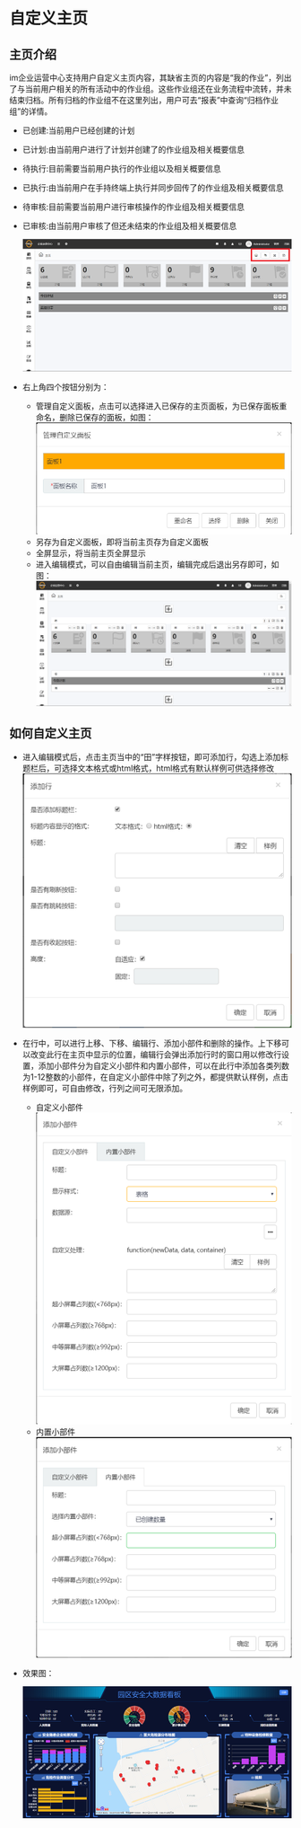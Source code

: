 # 自定义主页

## 主页介绍

im企业运营中心支持用户自定义主页内容，其缺省主页的内容是“我的作业”，列出了与当前用户相关的所有活动中的作业组。这些作业组还在业务流程中流转，并未结束归档。所有归档的作业组不在这里列出，用户可去“报表”中查询“归档作业组”的详情。

* 已创建:当前用户已经创建的计划
* 已计划:由当前用户进行了计划并创建了的作业组及相关概要信息
* 待执行:目前需要当前用户执行的作业组以及相关概要信息
* 已执行:由当前用户在手持终端上执行并同步回传了的作业组及相关概要信息
* 待审核:目前需要当前用户进行审核操作的作业组及相关概要信息
* 已审核:由当前用户审核了但还未结束的作业组及相关概要信息

  ![web](./images/zhuye1.png)

* 右上角四个按钮分别为：
  * 管理自定义面板，点击可以选择进入已保存的主页面板，为已保存面板重命名，删除已保存的面板，如图：
  ![web](./images/zhuye2.png)
  * 另存为自定义面板，即将当前主页存为自定义面板
  * 全屏显示，将当前主页全屏显示
  * 进入编辑模式，可以自由编辑当前主页，编辑完成后退出另存即可，如图：
  ![web](./images/zhuye3.png)

## 如何自定义主页

* 进入编辑模式后，点击主页当中的“田”字样按钮，即可添加行，勾选上添加标题栏后，可选择文本格式或html格式，html格式有默认样例可供选择修改
![web](./images/zhuye4.png)
* 在行中，可以进行上移、下移、编辑行、添加小部件和删除的操作。上下移可以改变此行在主页中显示的位置，编辑行会弹出添加行时的窗口用以修改行设置，添加小部件分为自定义小部件和内置小部件，可以在此行中添加各类列数为1-12整数的小部件，在自定义小部件中除了列之外，都提供默认样例，点击样例即可，可自由修改，行列之间可无限添加。
  * 自定义小部件
  ![web](./images/zhuye5.png)
  * 内置小部件
  ![web](./images/zhuye6.png)

*  效果图：

   ![web](./images/zhuye7.png)